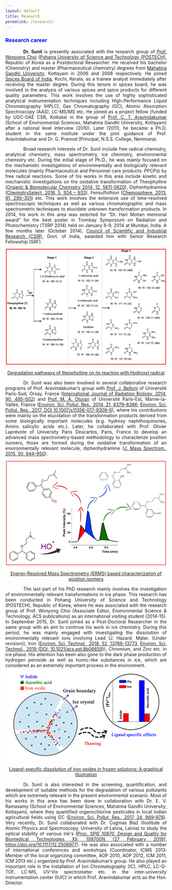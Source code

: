 ```yaml
---
layout: default
title: Research
permalink: /research/
---
```


<style>
    tab1 { padding-left: 4em; }
</style>

<h3 style="color: blue; text-align: left;">Research career</h3>

<p style="text-align: justify;"><tab1><strong>Dr. Sunil</strong> is presently associated with the research group of <a href="http://epa.postech.ac.kr/body/body_3/body_3_1.html" target="_blank">Prof. Wonyong Choi</a> <a href="http://www.postech.ac.kr/eng/" target="_blank">(Pohang University of Science and Technology (POSTECH)</a>, Republic of Korea as a Postdoctoral Researcher. He received his bachelor (Chemistry) and master (Pharmaceutical chemistry) degrees from <a href="https://www.mgu.ac.in" target="_blank">Mahatma Gandhi University</a>, Kottayam in 2006 and 2008 respectively. He joined <a href="http://www.indianspices.com" target="_blank">Spices Board of India</a>, Kochi, Kerala, as a trainee analyst immediately after receiving the master degree. During this tenure in spices board, he was involved in the analysis of various spices and spice products for different quality parameters. This work involves the use of highly sophisticated analytical instrumentation techniques including High-Performance Liquid Chromatography (HPLC), Gas Chromatography (GC), Atomic Absorption Spectroscopy (AAS), LC-MS/MS etc. He joined as a project fellow (funded by UGC-DAE CSR, Kolkata) in the group of <a href="http://www.ctamgu.in/home/" target="_blank">Prof. C. T. Aravindakumar</a> (School of Environmental Sciences, Mahatma Gandhi University, Kottayam) after a national level interview (2010). Later (2011), he became a Ph.D. student in the same institute under the joint guidance of Prof. Aravindakumar and Dr. G. Pramod (Principal, N.S.S. College, Nemmara).</tab1></p>

<p style="text-align: justify;"><tab1>Broad research interests of Dr. Sunil include free radical chemistry, analytical chemistry, mass spectrometry, ice chemistry, environmental chemistry etc. During the initial stage of Ph.D., he was mainly focused on the mechanistic investigations of environmentally and biologically relevant molecules (mainly Pharmaceutical and Personnel care products: PPCPs) by free radical reactions. Some of his works in this area include kinetic and mechanistic investigations on the oxidative transformation of Theophylline (<a href="http://pubs.rsc.org/-/content/articlehtml/2014/ob/c4ob00102h" target="_blank">Organic &amp; Biomolecular Chemistry 2014, 12, 5611-5620</a>), Diphenhydramine (<a href="http://onlinelibrary.wiley.com/doi/10.1002/slct.201600103/abstract" target="_blank">ChemistrySelect, 2016, 5, 924 – 933</a>), Fensulfothion (<a href="https://www.sciencedirect.com/science/article/pii/S0045653512014385?via%3Dihub" target="_blank">Chemosphere, 2013, 91, 295–301</a>) etc. This work involves the extensive use of time-resolved spectroscopic techniques as well as various chromatographic and mass spectrometric techniques to elucidate unknown transformation products. In 2014, his work in this area was selected for “Dr. Hari Mohan memorial award” for the best poster in Trombay Symposium on Radiation and Photochemistry (TSRP 2014) held on January 6-9, 2014 at Mumbai, India. A few months later (October 2014), <a href="http://www.csir.res.in" target="_blank">Council of Scientific and Industrial Research (CSIR)</a>, Govt. of India, awarded him with Senior Research Fellowship (SRF).</tab1></p>

<p style="color: blue; text-align: center;"><a href="https://github.com/sunilpaulmathew/sunilpaulmathew.github.io/blob/master/asset/pic012.jpg?raw=true" target="_blank"><img src="https://github.com/sunilpaulmathew/sunilpaulmathew.github.io/blob/master/asset/pic012.jpg?raw=true" alt="" width="500" height="360" /></a></p>

<p style="color: blue; text-align: center;"><a href="http://pubs.rsc.org/-/content/articlehtml/2014/ob/c4ob00102h" target="_blank">Degradation pathways of theophylline on its reaction with Hydroxyl radical</a></p>

<p style="text-align: justify;"><tab1>Dr. Sunil was also been involved in several collaborative research programs of Prof. Aravindakumar’s group with <a href="http://pagesperso.lcp.u-psud.fr/belloni/" target="_blank">Prof. J. Belloni</a> of Université Paris-Sud, Orsay, France (<a href="http://www.tandfonline.com/doi/full/10.3109/09553002.2014.899451" target="_blank">International Journal of Radiation Biology, 2014, 90, 495–502</a>) and <a href="http://lge.u-pem.fr/organisation-et-personnel/personnel/oturan-mehmet-ali/" target="_blank">Prof. M. A. Oturan</a> of Université Paris-Est, Marne-la-Vallée, France (<a href="https://link.springer.com/article/10.1007/s11356-014-2772-4" target="_blank">Environ. Sci. Pollut. Res., 2014, 21, 8379–8386</a>; <a href="https://link.springer.com/article/10.1007%2Fs11356-017-9309-6" target="_blank">Environ. Sci. Pollut. Res., 2017, DOI 10.1007/s11356-017-9309-6</a>), where his contributions were mainly on the elucidation of the transformation products derived from some biologically important molecules (e.g. hydroxy naphthoquinones, Amino salicylic acids etc.). Later, he collaborated with Prof. Olivier Laprévote of University Paris Descartes, Paris, France to develop an advanced mass spectrometry-based methodology to characterize position isomers, those are formed during the oxidative transformation of an environmentally relevant molecule, diphenhydramine (<a href="http://onlinelibrary.wiley.com/doi/10.1002/jms.3607/full" target="_blank">J. Mass Spectrom., 2015, 50, 944–950</a>).</tab1></p>

<p style="color: blue; text-align: center;"><a href="https://github.com/sunilpaulmathew/sunilpaulmathew.github.io/blob/master/asset/pic013.jpg?raw=true" target="_blank"><img src="https://github.com/sunilpaulmathew/sunilpaulmathew.github.io/blob/master/asset/pic013.jpg?raw=true" alt="" width="500" height="325" /></a></p>

<p style="color: blue; text-align: center;"><a href="http://onlinelibrary.wiley.com/doi/10.1002/jms.3607/full" target="_blank">Energy-Resolved Mass Spectrometry (ERMS) based characterization of position isomers</a></p>

<p style="text-align: justify;"><tab1>The last part of his PhD research mainly involves the investigation of environmentally relevant transformations in ice phase. This research has been conducted in Pohang University of Science and Technology (POSTECH), Republic of Korea, where he was associated with the research group of Prof. Wonyong Choi (Associate Editor, Environmental Science &amp; Technology, ACS publications) as an international visiting student (2014-15). In September 2015, Dr. Sunil joined as a Post-Doctoral Researcher in the same group with an aim to continue his work in ice chemistry. During this period, he was mainly engaged with investigating the dissolution of environmentally relevant ions involving Lead (J. Hazard. Mater. (Under revision)), Iron (<a href="https://pubs.acs.org/doi/10.1021/acs.est.8b04484" target="_blank">Environ. Sci. Technol., 2018, 52, 13766-13773</a>, <a href="https://pubs.acs.org/doi/10.1021/acs.est.8b06659" target="_blank">Environ. Sci. Technol., 2019 (DOI: 10.1021/acs.est.8b06659)</a>), Chromium, and Zinc etc. in ice phase. His attention has been also gone to the dark phase production of hydrogen peroxide as well as humic-like substances in ice, which are considered as an extremely important process in the environment.</tab1></p>

<p style="color: blue; text-align: center;"><a href="https://github.com/sunilpaulmathew/sunilpaulmathew.github.io/blob/master/asset/pic011.jpg?raw=true" target="_blank"><img src="https://github.com/sunilpaulmathew/sunilpaulmathew.github.io/blob/master/asset/pic011.jpg?raw=true" alt="" width="500" height="275" /></a></p>

<p style="color: blue; text-align: center;"><a href="https://pubs.acs.org/doi/10.1021/acs.est.8b04484" target="_blank">Ligand-specific dissolution of iron oxides in frozen solutions: A graphical illustration</a></p>

<p style="text-align: justify;"><tab1>Dr. Sunil is also interested in the screening, quantification, and development of suitable methods for the degradation of various pollutants which are extremely relevant in the present environmental scenario. Most of his works in this area has been done in collaboration with Dr. E. V. Ramasamy (School of Environmental Sciences, Mahatma Gandhi University, Kottayam), where they quantified organochlorine pesticides in local Indian agricultural fields using GC (<a href="https://link.springer.com/article/10.1007%2Fs11356-016-7834-3" target="_blank">Environ. Sci. Pollut. Res., 2017, 24, 969–978</a>). Very recently, Dr. Sunil collaborated with Dr. Cugmas Blaž (Institute of Atomic Physics and Spectroscopy, University of Latvia, Latvia) to study the optical stability of various Ink's (<a href="https://www.spiedigitallibrary.org/conference-proceedings-of-spie/10870/108700N/Poor-optical-stability-of-molecular-dyes-when-used-as-absorbers/10.1117/12.2506977.short?SSO=1" target="_blank">Proc. SPIE 10870, Design and Quality for Biomedical Technologies XII, 108700N (27 February 2019); https://doi.org/10.1117/12.2506977</a>). He was also associated with a number of international conferences and workshops (Coordinator, ICMS 2013: Member of the local organizing committee, AOP 2010, AOP 2012, ICM 2011, ICM 2013 etc.) organized by Prof. Aravindakumar’s group. He also played an important role in the installation of Ion Chromatography (IC), HPLC, LC-Q-TOF, LC-MS, UV-Vis spectrometer etc. in the inter-university instrumentation center (IUIC) in which Prof. Aravindakumar acts as the Hon. Director.</tab1></p>
